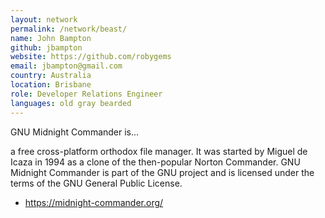 ```yaml
---
layout: network
permalink: /network/beast/
name: John Bampton
github: jbampton
website: https://github.com/robygems
email: jbampton@gmail.com
country: Australia
location: Brisbane
role: Developer Relations Engineer
languages: old gray bearded
---
```


GNU Midnight Commander is...

a free cross-platform orthodox file manager. It was started by Miguel de Icaza in 1994 as a clone of the then-popular Norton Commander. GNU Midnight Commander is part of the GNU project and is licensed under the terms of the GNU General Public License.

- <https://midnight-commander.org/>
